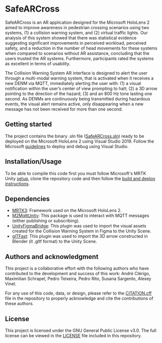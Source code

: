 # SafeARCross

SafeARCross is an AR application designed for the Microsoft HoloLens 2 aimed to improve awareness in pedestrian crossing scenarios using two systems, (1) a collision warning system, and (2) virtual traffic lights. Our analysis of this system showed that there was statistical evidence suggesting significant improvements in perceived workload, perceived safety, and a reduction in the number of head movements for these systems when compared to scenarios without AR assistance, concluding that the users trusted
the AR systems. Furthermore, participants rated the systems as excellent in terms of usability.

The Collision Warning System AR interface is designed to alert the user through a multi-modal warning system, that is activated when it receives a new DENM via MQTT, immediately alerting the user with: (1) a visual notification within the user’s center of view prompting to halt; (2) a 3D arrow pointing to the direction of the hazard; (3) and an 800 Hz tone lasting one second. As DENMs are continuously being transmitted during hazardous events, the visual alert remains active, only disappearing when a new message has not been received for more than one second.
<br>

## Getting started
The project contains the binary .sln file ([SafeARCross.sln](https://github.com/nap-it/SafeARCross/blob/main/SafeARCross.sln)) ready to be deployed on the Microsoft HoloLens 2 using Visual Studio 2019. Follow the Microsoft [guidelines](https://learn.microsoft.com/en-us/windows/mixed-reality/develop/advanced-concepts/using-visual-studio?tabs=hl2) to deploy and debug using Visual Studio.
<br>

## Installation/Usage

To be able to compile this code first you must follow Microsoft's MRTK Unity [setup](https://learn.microsoft.com/en-us/training/modules/learn-mrtk-tutorials/1-3-exercise-configure-unity-for-windows-mixed-reality), clone the repository code and then follow the [build and deploy instructions](https://learn.microsoft.com/en-us/windows/mixed-reality/develop/unity/build-and-deploy-to-hololens).
<br>

## Dependencies
- [MRTK3](https://learn.microsoft.com/en-us/windows/mixed-reality/mrtk-unity/mrtk3-overview/): Framework used on the Microsoft HoloLens 2.
- [M2MqttUnity](https://github.com/CE-SDV/M2MqttUnity): This package is used to interact with MQTT messages (either publishing or subscribing).
- [UnityFigmaBridge](https://github.com/simonoliver/UnityFigmaBridge): This plugin was used to import the visual assets created for the Collision Warning System in Figma to the Unity Scene.
- [glTFast](https://github.com/atteneder/glTFast): This plugin was used to import the 3D arrow constructed in Blender (it .gltf format) to the Unity Scene.

## Authors and acknowledgment
This project is a collaborative effort with the following authors who have contributed to the development and success of this work: André Clérigo, Maximilian Schrapel, Pedro Teixeira, Pedro Rito, Susana Sargento, Alexey Vinel.

For any use of this code, data, or design, please refer to the [CITATION.cff](https://github.com/nap-it/SafeARCross/blob/main/CITATION.cff) file in the repository to properly acknowledge and cite the contributions of these authors.
<br>

## License
This project is licensed under the GNU General Public License v3.0. The full license can be viewed in the [LICENSE](https://github.com/nap-it/SafeARCross/blob/main/LICENSE) file included in this repository.

